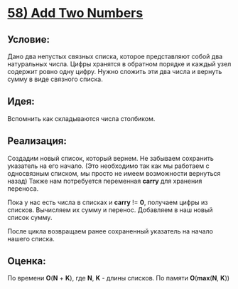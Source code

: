 # [**58) Add Two Numbers**](https://leetcode.com/problems/add-two-numbers/description/)

## **Условие:**

Дано два непустых связных списка, которое представляют собой два натуральных числа. Цифры хранятся в обратном порядке и каждый узел содержит ровно одну цифру. Нужно сложить эти два числа и вернуть сумму в виде связного списка.

## **Идея:**

Вспомнить как складываются числа столбиком.

## **Реализация:**

Создадим новый список, который вернем. Не забываем сохранить указатель на его начало. (Это необходимо так как мы работаем с односвязным списком, мы просто не имеем возможности вернуться назад) Также нам потребуется переменная **carry** для хранения переноса.

Пока у нас есть числа в списках и **carry** != **0**, получаем цифры из списков. Вычисляем их сумму и перенос. Добавляем в наш новый список сумму.

После цикла возвращаем ранее сохраненный указатель на начало нашего списка.



## **Оценка:**

По времени **O**(**N** + **K**), где **N**, **K** - длины списков. По памяти **O**(**max**(**N**, **K**))

